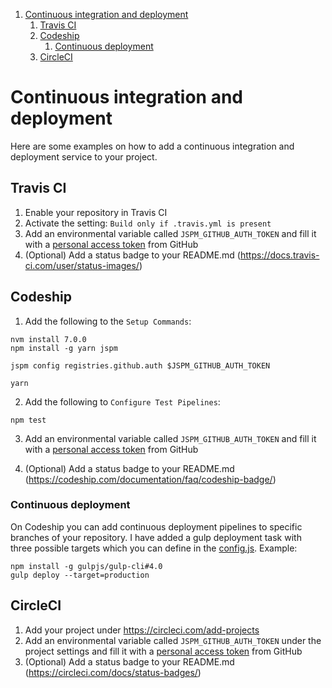 1. [Continuous integration and deployment](#continuous-integration-and-deployment)
    1. [Travis CI](#travis-ci)
    2. [Codeship](#codeship)
        1. [Continuous deployment](#continuous-deployment)
    3. [CircleCI](#circleci)


# Continuous integration and deployment
Here are some examples on how to add a continuous integration and deployment service to your project.


## Travis CI
1. Enable your repository in Travis CI
2. Activate the setting: `Build only if .travis.yml is present`
3. Add an environmental variable called `JSPM_GITHUB_AUTH_TOKEN` and fill it with a [personal access token](https://github.com/settings/tokens) from GitHub
4. (Optional) Add a status badge to your README.md (https://docs.travis-ci.com/user/status-images/)


## Codeship
1. Add the following to the `Setup Commands`:

```shell
nvm install 7.0.0
npm install -g yarn jspm

jspm config registries.github.auth $JSPM_GITHUB_AUTH_TOKEN

yarn
```

2. Add the following to `Configure Test Pipelines`:

```shell
npm test
```

3. Add an environmental variable called `JSPM_GITHUB_AUTH_TOKEN` and fill it with a [personal access token](https://github.com/settings/tokens) from GitHub

4. (Optional) Add a status badge to your README.md (https://codeship.com/documentation/faq/codeship-badge/)

### Continuous deployment
On Codeship you can add continuous deployment pipelines to specific branches of your repository. I have added a gulp deployment task with three possible targets which you can define in the [config.js](../_gulpfile/config.js). Example:

```shell
npm install -g gulpjs/gulp-cli#4.0
gulp deploy --target=production
```


## CircleCI
1. Add your project under https://circleci.com/add-projects
2. Add an environmental variable called `JSPM_GITHUB_AUTH_TOKEN` under the project settings and fill it with a [personal access token](https://github.com/settings/tokens) from GitHub
3. (Optional) Add a status badge to your README.md (https://circleci.com/docs/status-badges/)
